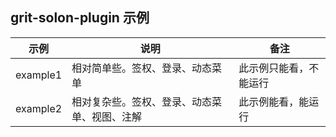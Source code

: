 
## grit-solon-plugin 示例


| 示例      | 说明                                  | 备注                            |
|----------|---------------------------------------|-------------------------------|  
| example1 | 相对简单些。签权、登录、动态菜单            | 此示例只能看，不能运行                   |
| example2 | 相对复杂些。签权、登录、动态菜单、视图、注解  | 此示例能看，能运行 |
